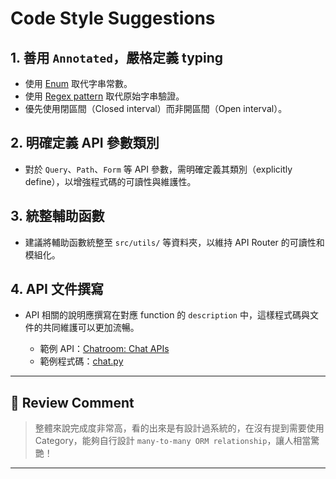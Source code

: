 # Code Style Suggestions

## 1. 善用 `Annotated`，嚴格定義 typing

- 使用 [Enum](https://github.com/ShuChenAI/teamsync-backend/blob/cd94f425826de3e4316ae7f2c23e37135a07051f/src/schemas/__init__.py#L13) 取代字串常數。
- 使用 [Regex pattern](https://github.com/ShuChenAI/teamsync-backend/blob/cd94f425826de3e4316ae7f2c23e37135a07051f/src/schemas/cyber_accounts.py#L12) 取代原始字串驗證。
- 優先使用閉區間（Closed interval）而非開區間（Open interval）。

## 2. 明確定義 API 參數類別

- 對於 `Query`、`Path`、`Form` 等 API 參數，需明確定義其類別（explicitly define），以增強程式碼的可讀性與維護性。

## 3. 統整輔助函數

- 建議將輔助函數統整至 `src/utils/` 等資料夾，以維持 API Router 的可讀性和模組化。

## 4. API 文件撰寫

- API 相關的說明應撰寫在對應 function 的 `description` 中，這樣程式碼與文件的共同維護可以更加流暢。

  - 範例 API：[Chatroom: Chat APIs](https://api.scfg.io/docs#/Chatroom%3A%20Chat%20APIs/submit_ai_chat_private_chatrooms_chat_ai__chatroom_id__post)
  - 範例程式碼：[chat.py](https://github.com/ShuChenAI/teamsync-backend/blob/cd94f425826de3e4316ae7f2c23e37135a07051f/src/routers/private/chatrooms/chat.py#L523)

---

## 💬 Review Comment

> 整體來說完成度非常高，看的出來是有設計過系統的，在沒有提到需要使用 Category，能夠自行設計 `many-to-many ORM relationship`，讓人相當驚艷！

---

